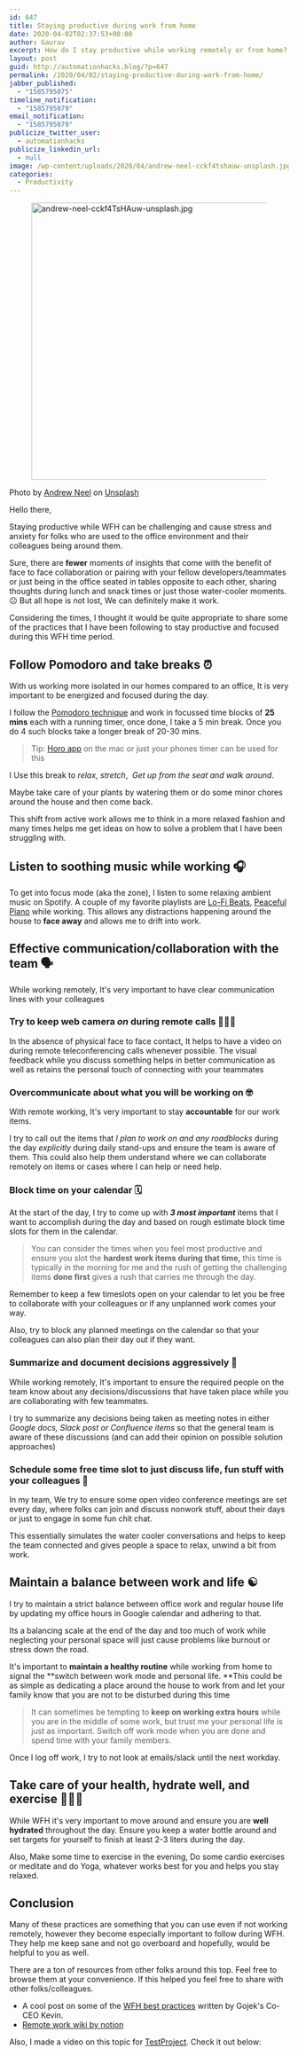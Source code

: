 ```yaml
---
id: 647
title: Staying productive during work from home
date: 2020-04-02T02:37:53+00:00
author: Gaurav
excerpt: How do I stay productive while working remotely or from home? This post is a collection of some practices that work well for me.
layout: post
guid: http://automationhacks.blog/?p=647
permalink: /2020/04/02/staying-productive-during-work-from-home/
jabber_published:
  - "1585795075"
timeline_notification:
  - "1585795079"
email_notification:
  - "1585795079"
publicize_twitter_user:
  - automationhacks
publicize_linkedin_url:
  - null
image: /wp-content/uploads/2020/04/andrew-neel-cckf4tshauw-unsplash.jpg
categories:
  - Productivity
---
```

<figure class="wp-block-image"><img loading="lazy" width="750" height="500" src="https://i0.wp.com/automationhacks.blog/wp-content/uploads/2020/04/andrew-neel-cckf4tshauw-unsplash.jpg?resize=750%2C500&#038;ssl=1" alt="andrew-neel-cckf4TsHAuw-unsplash.jpg" class="wp-image-665" data-recalc-dims="1" /></figure> 

Photo by&nbsp;[Andrew Neel](https://unsplash.com/@andrewtneel?utm_source=unsplash&utm_medium=referral&utm_content=creditCopyText)&nbsp;on&nbsp;[Unsplash](https://unsplash.com/s/photos/remote-work?utm_source=unsplash&utm_medium=referral&utm_content=creditCopyText)

Hello there,

Staying productive while WFH can be challenging and cause stress and anxiety for folks who are used to the office environment and their colleagues being around them.

Sure, there are **fewer** moments of insights that come with the benefit of face to face collaboration or pairing with your fellow developers/teammates or just being in the office seated in tables opposite to each other, sharing thoughts during lunch and snack times or just those water-cooler moments. 😐 But all hope is not lost, We can definitely make it work.

Considering the times, I thought it would be quite appropriate to share some of the practices that I have been following to stay productive and focused during this WFH time period.

## Follow Pomodoro and take breaks ⏰

With us working more isolated in our homes compared to an office, It is very important to be energized and focused during the day.

I follow the <a href="https://francescocirillo.com/pages/pomodoro-technique" target="_blank" rel="noopener">Pomodoro technique</a> and work in focussed time blocks of **25 mins** each with a running timer, once done, I take a 5 min break. Once you do 4 such blocks take a longer break of 20-30 mins.

<blockquote class="wp-block-quote">
  <p>
    Tip: <a href="https://apps.apple.com/us/app/horo-timer-for-menu-bar/id1437226581?mt=12" target="_blank" rel="noopener">Horo app</a> on the mac or just your phones timer can be used for this
  </p>
</blockquote>

I Use this break to _relax_, _stretch_,&nbsp; _Get up from the seat and walk around_.

Maybe take care of your plants by watering them or do some minor chores around the house and then come back.

This shift from active work allows me to think in a more relaxed fashion and many times helps me get ideas on how to solve a problem that I have been struggling with.

## Listen to soothing music while working 🎧

To get into focus mode (aka the zone), I listen to some relaxing ambient music on Spotify. A couple of my favorite playlists are [Lo-Fi Beats](https://open.spotify.com/playlist/37i9dQZF1DWWQRwui0ExPn), [Peaceful Piano](https://open.spotify.com/playlist/37i9dQZF1DX4sWSpwq3LiO?si=zjcsK2MqTE-3VYsXjZhG3w) while working. This allows any distractions happening around the house to&nbsp;**face away** and allows me to drift into work.

## Effective communication/collaboration with the team 🗣

While working remotely, It's very important to have clear communication lines with your colleagues

### Try to keep web camera _on_&nbsp;during remote calls 👨🏻‍💻

In the absence of physical face to face contact, It helps to have a video on during remote teleconferencing calls whenever possible. The visual feedback while you discuss something helps in better communication as well as retains the personal touch of connecting with your teammates

### Overcommunicate about what you will be working on 🤓

With remote working, It's very important to stay **accountable** for our work items.

I try to call out the items that _I plan to work on and any roadblocks_ during the day _explicitly_ during daily stand-ups and ensure the team is aware of them. This could also help them understand where we can collaborate remotely on items or cases where I can help or need help.

### Block time on your calendar 🗓

At the start of the day, I try to come up with _**3 most important**_ items that I want to accomplish during the day and based on rough estimate block time slots for them in the calendar.

<blockquote class="wp-block-quote">
  <p>
    You can consider the times when you feel most productive and ensure you slot the <strong>hardest work items during that time,&nbsp;</strong>this time is typically in the morning for me and the rush of getting the challenging items <strong>done first</strong> gives a rush that carries me through the day.
  </p>
</blockquote>

Remember to keep a few timeslots open on your calendar to let you be free to collaborate with your colleagues or if any unplanned work comes your way.

Also, try to block any planned meetings on the calendar so that your colleagues can also plan their day out if they want.

### Summarize and document decisions aggressively 📄

While working remotely, It's important to ensure the required people on the team know about any decisions/discussions that have taken place while you are collaborating with few teammates.

I try to summarize any decisions being taken as meeting notes in either _Google docs, Slack post or Confluence items_ so that the general team is aware of these discussions (and can add their opinion on possible solution approaches)

### Schedule some free time slot to just discuss life, fun stuff with your colleagues 🤪

In my team, We try to ensure some open video conference meetings are set every day, where folks can join and discuss nonwork stuff, about their days or just to engage in some fun chit chat.

This essentially simulates the water cooler conversations and helps to keep the team connected and gives people a space to relax, unwind a bit from work.

## Maintain a balance between work and life ☯

I try to maintain a strict balance between office work and regular house life by updating my office hours in Google calendar and adhering to that.

Its a balancing scale at the end of the day and too much of work while neglecting your personal space will just cause problems like burnout or stress down the road.

It's important to **maintain a healthy routine** while working from home to signal the **switch between work mode and personal life.&nbsp;**This could be as simple as dedicating a place around the house to work from and let your family know that you are not to be disturbed during this time

<blockquote class="wp-block-quote">
  <p>
    It can sometimes be tempting to <strong>keep on working extra hours</strong> while you are in the middle of some work, but trust me your personal life is just as important. Switch off work mode when you are done and spend time with your family members.
  </p>
</blockquote>

Once I log off work, I try to not look at emails/slack until the next workday.

## Take care of your health, hydrate well, and exercise 🙆🏻‍♂️

While WFH it's very important to move around and ensure you are **well hydrated** throughout the day. Ensure you keep a water bottle around and set targets for yourself to finish at least 2-3 liters during the day.

Also, Make some time to exercise in the evening, Do some cardio exercises or meditate and do Yoga, whatever works best for you and helps you stay relaxed.

## Conclusion

Many of these practices are something that you can use even if not working remotely, however they become especially important to follow during WFH. They help me keep sane and not go overboard and hopefully, would be helpful to you as well.

There are a ton of resources from other folks around this top. Feel free to browse them at your convenience. If this helped you feel free to share with other folks/colleagues.

  * A cool post on some of the [WFH best practices](https://blog.gojekengineering.com/gojeks-best-practices-to-work-from-home-beta-83132cbeef62) written by Gojek's Co-CEO Kevin.
  * <a href="https://www.notion.so/Remote-work-wiki-1b21ef5501714fffa9f5c5c25677371f" target="_blank" rel="noopener">Remote work wiki by notion</a>

Also, I made a video on this topic for <a href="https://testproject.io/" target="_blank" rel="noopener">TestProject</a>. Check it out below:<figure class="wp-block-embed-youtube wp-block-embed is-type-rich wp-embed-aspect-16-9 wp-has-aspect-ratio">

<div class="wp-block-embed__wrapper">
  <span class="embed-youtube" style="text-align:center; display: block;"></span>
</div></figure>